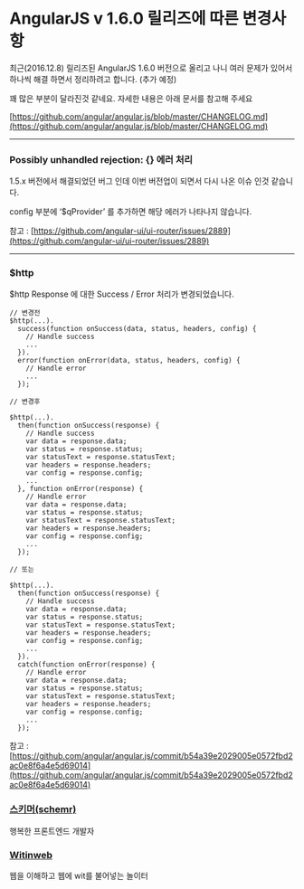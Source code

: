 # AngularJS v 1.6.0 릴리즈에 따른 변경사항

최근(2016.12.8) 릴리즈된 AngularJS 1.6.0 버전으로 올리고 나니 여러 문제가 있어서 하나씩 해결 하면서 정리하려고 합니다.
(추가 예정)

꽤 많은 부분이 달라진것 같네요. 자세한 내용은 아래 문서를 참고해 주세요

[https://github.com/angular/angular.js/blob/master/CHANGELOG.md](https://github.com/angular/angular.js/blob/master/CHANGELOG.md)

*****

### Possibly unhandled rejection: {} 에러 처리

1.5.x 버전에서 해결되었던 버그 인데 이번 버전업이 되면서 다시 나온 이슈 인것 같습니다.


config 부분에 ‘$qProvider’ 를 추가하면 해당 에러가 나타나지 않습니다.

참고 :
[https://github.com/angular-ui/ui-router/issues/2889](https://github.com/angular-ui/ui-router/issues/2889)

*****

### $http

$http Response 에 대한 Success / Error 처리가 변경되었습니다.

    // 변경전
    $http(...).
      success(function onSuccess(data, status, headers, config) {
        // Handle success
        ...
      }).
      error(function onError(data, status, headers, config) {
        // Handle error
        ...
      });

    // 변경후

    $http(...).
      then(function onSuccess(response) {
        // Handle success
        var data = response.data;
        var status = response.status;
        var statusText = response.statusText;
        var headers = response.headers;
        var config = response.config;
        ...
      }, function onError(response) {
        // Handle error
        var data = response.data;
        var status = response.status;
        var statusText = response.statusText;
        var headers = response.headers;
        var config = response.config;
        ...
      });

    // 또는

    $http(...).
      then(function onSuccess(response) {
        // Handle success
        var data = response.data;
        var status = response.status;
        var statusText = response.statusText;
        var headers = response.headers;
        var config = response.config;
        ...
      }).
      catch(function onError(response) {
        // Handle error
        var data = response.data;
        var status = response.status;
        var statusText = response.statusText;
        var headers = response.headers;
        var config = response.config;
        ...
      });

참고 :
[https://github.com/angular/angular.js/commit/b54a39e2029005e0572fbd2ac0e8f6a4e5d69014](https://github.com/angular/angular.js/commit/b54a39e2029005e0572fbd2ac0e8f6a4e5d69014)

### [스키머(schemr)](https://medium.com/@schemr)

행복한 프론트엔드 개발자

### [Witinweb](https://medium.com/witinweb?source=footer_card)

웹을 이해하고 웹에 wit를 불어넣는 놀이터
